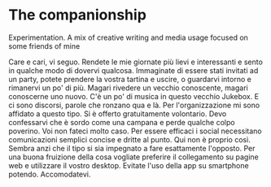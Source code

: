 # The companionship
Experimentation. A mix of creative writing and media usage focused on some friends of mine

Care e cari, vi seguo. 
Rendete le mie giornate più lievi e interessanti e sento in qualche modo di dovervi qualcosa.
Immaginate di essere stati invitati ad un party, potete prendere la vostra tartina e uscire, o guardarvi intorno e rimanervi un po' di più. Magari rivedere un vecchio conoscente, magari conoscerne uno nuovo. C'è un po' di musica in questo vecchio Jukebox. E ci sono discorsi, parole che ronzano qua e là. Per l'organizzazione mi sono affidato a questo tipo. Si è offerto gratuitamente volontario. Devo confessarvi che è sordo come una campana e perde qualche colpo poverino. Voi non fateci molto caso.
Per essere efficaci i social necessitano comunicazioni semplici concise e dritte al punto. Qui non è proprio così. Sembra anzi che il tipo si sia impegnato a fare esattamente l'opposto. Per una buona fruizione della cosa vogliate preferire il collegamento su pagine web e utilizzare il vostro desktop. Evitate l'uso della app su smartphone potendo. 
Accomodatevi.
